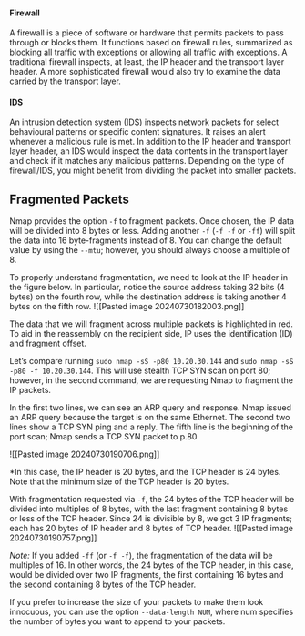 #### Firewall
A firewall is a piece of software or hardware that permits packets to pass through or blocks them. It functions based on firewall rules, summarized as blocking all traffic with exceptions or allowing all traffic with exceptions. A traditional firewall inspects, at least, the IP header and the transport layer header. A more sophisticated firewall would also try to examine the data carried by the transport layer.

#### IDS
An intrusion detection system (IDS) inspects network packets for select behavioural patterns or specific content signatures. It raises an alert whenever a malicious rule is met. In addition to the IP header and transport layer header, an IDS would inspect the data contents in the transport layer and check if it matches any malicious patterns. Depending on the type of firewall/IDS, you might benefit from dividing the packet into smaller packets.

## Fragmented Packets
Nmap provides the option `-f` to fragment packets. Once chosen, the IP data will be divided into 8 bytes or less. Adding another `-f` (`-f -f` or `-ff`) will split the data into 16 byte-fragments instead of 8. You can change the default value by using the `--mtu`; however, you should always choose a multiple of 8.

To properly understand fragmentation, we need to look at the IP header in the figure below. In particular, notice the source address taking 32 bits (4 bytes) on the fourth row, while the destination address is taking another 4 bytes on the fifth row.
	![[Pasted image 20240730182003.png]]

The data that we will fragment across multiple packets is highlighted in red. To aid in the reassembly on the recipient side, IP uses the identification (ID) and fragment offset.

Let’s compare running `sudo nmap -sS -p80 10.20.30.144` and `sudo nmap -sS -p80 -f 10.20.30.144`. This will use stealth TCP SYN scan on port 80; however, in the second command, we are requesting Nmap to fragment the IP packets.

In the first two lines, we can see an ARP query and response. Nmap issued an ARP query because the target is on the same Ethernet.
	The second two lines show a TCP SYN ping and a reply.
		The fifth line is the beginning of the port scan; Nmap sends a TCP SYN packet to p.80

![[Pasted image 20240730190706.png]]

*In this case, the IP header is 20 bytes, and the TCP header is 24 bytes. Note that the minimum size of the TCP header is 20 bytes.

With fragmentation requested via `-f`, the 24 bytes of the TCP header will be divided into multiples of 8 bytes, with the last fragment containing 8 bytes or less of the TCP header. Since 24 is divisible by 8, we got 3 IP fragments; each has 20 bytes of IP header and 8 bytes of TCP header.
	![[Pasted image 20240730190757.png]]

*Note:* 
	If you added `-ff` (or `-f -f`), the fragmentation of the data will be multiples of 16. In other words, the 24 bytes of the TCP header, in this case, would be divided over two IP fragments, the first containing 16 bytes and the second containing 8 bytes of the TCP header.

If you prefer to increase the size of your packets to make them look innocuous, you can use the option `--data-length NUM`, where num specifies the number of bytes you want to append to your packets.